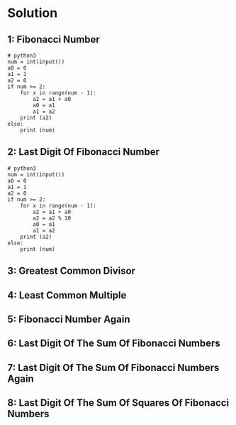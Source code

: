 # Solution
## 1: Fibonacci Number
```
# python3
num = int(input())
a0 = 0
a1 = 1
a2 = 0
if num >= 2:
    for x in range(num - 1):
        a2 = a1 + a0
        a0 = a1
        a1 = a2
    print (a2)
else:
    print (num)
```
## 2: Last Digit Of Fibonacci Number
```
# python3
num = int(input())
a0 = 0
a1 = 1
a2 = 0
if num >= 2:
    for x in range(num - 1):
        a2 = a1 + a0
        a2 = a2 % 10
        a0 = a1
        a1 = a2
    print (a2)
else:
    print (num)
```
## 3: Greatest Common Divisor
## 4: Least Common Multiple
## 5: Fibonacci Number Again
## 6: Last Digit Of The Sum Of Fibonacci Numbers
## 7: Last Digit Of The Sum Of Fibonacci Numbers Again
## 8: Last Digit Of The Sum Of Squares Of Fibonacci Numbers
